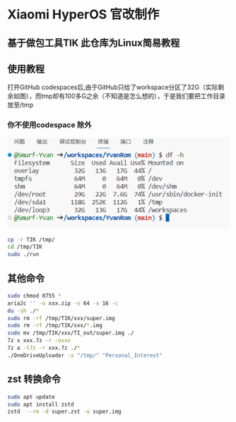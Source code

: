 # Xiaomi HyperOS 官改制作
## 基于做包工具TIK 此仓库为Linux简易教程
## 使用教程
打开GitHub codespaces后,由于GitHub只给了workspace分区了32G（实际剩余如图），而tmp却有100多G之余（不知道是怎么想的），于是我们要把工作目录放至/tmp
### 你不使用codespace 除外
![Alt text](Doc/image.png)
   ```bash
   cp -r TIK /tmp/
   cd /tmp/TIK
   sudo ./run
   ```

## 其他命令
   ```bash
   sudo chmod 0755 *
   aria2c '' -o xxx.zip -s 64 -x 16 -c
   du -sh ./*
   sudo rm -rf /tmp/TIK/xxx/super.img
   sudo rm -rf /tmp/TIK/xxx/*.img
   sudo mv /tmp/TIK/xxx/TI_out/super.img ./
   7z x xxx.7z -r -oxxx
   7z a -t7z -r xxx.7z ./*
   ./OneDriveUploader -s "/tmp/" "Personal_Interest"
   ```
## zst 转换命令
   ```bash
   sudo apt update
   sudo apt install zstd
   zstd  --rm -d super.zst -o super.img

   ```